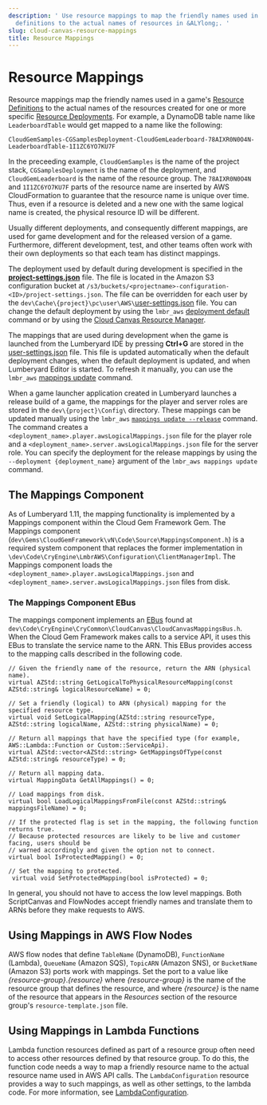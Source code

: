 ```yaml
---
description: ' Use resource mappings to map the friendly names used in a game''s resource
  definitions to the actual names of resources in &ALYlong;. '
slug: cloud-canvas-resource-mappings
title: Resource Mappings
---
```

# Resource Mappings<a name="cloud-canvas-resource-mappings"></a>

Resource mappings map the friendly names used in a game's [Resource Definitions](cloud-canvas-resource-definitions.md) to the actual names of the resources created for one or more specific [Resource Deployments](cloud-canvas-resource-deployments.md)\. For example, a DynamoDB table name like `LeaderboardTable` would get mapped to a name like the following:

```
CloudGemSamples-CGSamplesDeployment-CloudGemLeaderboard-78AIXR0N0O4N-LeaderboardTable-1I1ZC6YO7KU7F
```

In the preceeding example, `CloudGemSamples` is the name of the project stack, `CGSamplesDeployment` is the name of the deployment, and `CloudGemLeaderboard` is the name of the resource group\. The `78AIXR0N0O4N` and `1I1ZC6YO7KU7F` parts of the resource name are inserted by AWS CloudFormation to guarantee that the resource name is unique over time\. Thus, even if a resource is deleted and a new one with the same logical name is created, the physical resource ID will be different\.

Usually different deployments, and consequently different mappings, are used for game development and for the released version of a game\. Furthermore, different development, test, and other teams often work with their own deployments so that each team has distinct mappings\.

The deployment used by default during development is specified in the [**project\-settings\.json**](cloud-canvas-resource-deployments.md#cloud-canvas-project-settings) file\. The file is located in the Amazon S3 configuration bucket at `/s3/buckets/<projectname>-configuration-<ID>/project-settings.json`\. The file can be overridden for each user by the `dev\Cache\{project}\pc\user\AWS\`[user\-settings\.json](cloud-canvas-resource-definitions.md#cloud-canvas-user-settings) file\. You can change the default deployment by using the `lmbr_aws` [deployment default](cloud-canvas-command-line.md#cloud-canvas-command-line-deployment-default) command or by using the [Cloud Canvas Resource Manager](cloud-canvas-ui-select-deployment.md#cloud-canvas-ui-select-deployment-default)\.

The mappings that are used during development when the game is launched from the Lumberyard IDE by pressing **Ctrl\+G** are stored in the [user\-settings\.json](cloud-canvas-resource-definitions.md#cloud-canvas-user-settings) file\. This file is updated automatically when the default deployment changes, when the default deployment is updated, and when Lumberyard Editor is started\. To refresh it manually, you can use the `lmbr_aws` [mappings update](cloud-canvas-command-line.md#cloud-canvas-command-line-mappings-update) command\.

When a game launcher application created in Lumberyard launches a release build of a game, the mappings for the player and server roles are stored in the `dev\{project}\Config\` directory\. These mappings can be updated manually using the `lmbr_aws` [`mappings update --release`](cloud-canvas-command-line.md#cloud-canvas-command-line-mappings-update) command\. The command creates a `<deployment_name>.player.awsLogicalMappings.json` file for the player role and a `<deployment_name>.server.awsLogicalMappings.json` file for the server role\. You can specify the deployment for the release mappings by using the `--deployment {deployment_name}` argument of the `lmbr_aws mappings update` command\.

## The Mappings Component<a name="cloud-canvas-resource-mappings-mappings-component"></a>

As of Lumberyard 1\.11, the mapping functionality is implemented by a Mappings component within the Cloud Gem Framework Gem\. The Mappings component \(`dev\Gems\CloudGemFramework\vN\Code\Source\MappingsComponent.h`\) is a required system component that replaces the former implementation in `\dev\Code\CryEngine\LmbrAWS\Configuration\ClientManagerImpl`\. The Mappings component loads the `<deployment_name>.player.awsLogicalMappings.json` and `<deployment_name>.server.awsLogicalMappings.json` files from disk\.

### The Mappings Component EBus<a name="cloud-canvas-resource-mappings-mappings-component-ebus"></a>

The mappings component implements an [EBus](ebus-intro.md) found at `dev\Code\CryEngine\CryCommon\CloudCanvas\CloudCanvasMappingsBus.h`\. When the Cloud Gem Framework makes calls to a service API, it uses this EBus to translate the service name to the ARN\. This EBus provides access to the mapping calls described in the following code\. 

```
// Given the friendly name of the resource, return the ARN (physical name).
virtual AZStd::string GetLogicalToPhysicalResourceMapping(const AZStd::string& logicalResourceName) = 0;

// Set a friendly (logical) to ARN (physical) mapping for the specified resource type.
virtual void SetLogicalMapping(AZStd::string resourceType, AZStd::string logicalName, AZStd::string physicalName) = 0;

// Return all mappings that have the specified type (for example, AWS::Lambda::Function or Custom::ServiceApi).
virtual AZStd::vector<AZStd::string> GetMappingsOfType(const AZStd::string& resourceType) = 0;

// Return all mapping data.
virtual MappingData GetAllMappings() = 0;

// Load mappings from disk.
virtual bool LoadLogicalMappingsFromFile(const AZStd::string& mappingsFileName) = 0; 

// If the protected flag is set in the mapping, the following function returns true.  
// Because protected resources are likely to be live and customer facing, users should be 
// warned accordingly and given the option not to connect.
virtual bool IsProtectedMapping() = 0;

// Set the mapping to protected.
 virtual void SetProtectedMapping(bool isProtected) = 0;
```

In general, you should not have to access the low level mappings\. Both ScriptCanvas and FlowNodes accept friendly names and translate them to ARNs before they make requests to AWS\. 

## Using Mappings in AWS Flow Nodes<a name="cloud-canvas-using-mappings-in-aws-flow-nodes"></a>

 AWS flow nodes that define `TableName` \(DynamoDB\), `FunctionName` \(Lambda\), `QueueName` \(Amazon SQS\), `TopicARN` \(Amazon SNS\), or `BucketName` \(Amazon S3\) ports work with mappings\. Set the port to a value like *\{resource\-group\}*\.*\{resource\}* where *\{resource\-group\}* is the name of the resource group that defines the resource, and where *\{resource\}* is the name of the resource that appears in the *Resources* section of the resource group's `resource-template.json` file\.

## Using Mappings in Lambda Functions<a name="cloud-canvas-using-mappings-in-lambda-functions"></a>

 Lambda function resources defined as part of a resource group often need to access other resources defined by that resource group\. To do this, the function code needs a way to map a friendly resource name to the actual resource name used in AWS API calls\. The `LambdaConfiguration` resource provides a way to such mappings, as well as other settings, to the lambda code\. For more information, see [LambdaConfiguration](cloud-canvas-custom-resources.md#cloud-canvas-custom-resources-lambda-configuration)\.